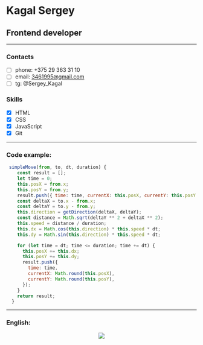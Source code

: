 # Kagal Sergey

## Frontend developer

---

### Contacts

- [ ]  phone: +375 29 363 31 10
- [ ]  email: 3461995@gmail.com
- [ ]  tg: @Sergey_Kagal

### Skills

- [x]  HTML
- [x]  CSS
- [x]  JavaScript
- [x]  Git
---
### Code example:
```javascript
 simpleMove(from, to, dt, duration) {
    const result = [];
    let time = 0;
    this.posX = from.x;
    this.posY = from.y;
    result.push({ time: time, currentX: this.posX, currentY: this.posY });
    const deltaX = to.x - from.x;
    const deltaY = to.y - from.y;
    this.direction = getDirection(deltaX, deltaY);
    const distance = Math.sqrt(deltaY ** 2 + deltaX ** 2);
    this.speed = distance / duration;
    this.dx = Math.cos(this.direction) * this.speed * dt;
    this.dy = Math.sin(this.direction) * this.speed * dt;

    for (let time = dt; time <= duration; time += dt) {
      this.posX += this.dx;
      this.posY += this.dy;
      result.push({
        time: time,
        currentX: Math.round(this.posX),
        currentY: Math.round(this.posY),
      });
    }
    return result;
  }
```
---
### English:
<p align="center">
 <img  src="https://user-images.githubusercontent.com/78958096/223853429-2335b498-ce72-401a-ab56-ed316d9230a7.png">
</p>
